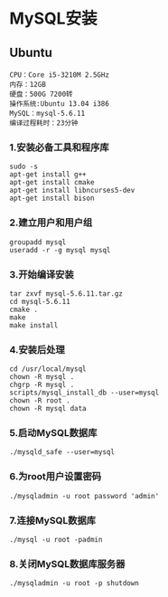 # MySQL安装

## Ubuntu

```
CPU：Core i5-3210M 2.5GHz
内存：12GB
硬盘：500G 7200转
操作系统:Ubuntu 13.04 i386
MySQL：mysql-5.6.11
编译过程耗时：23分钟
```

### 1.安装必备工具和程序库

```
sudo -s
apt-get install g++
apt-get install cmake
apt-get install libncurses5-dev
apt-get install bison
```
### 2.建立用户和用户组

```
groupadd mysql
useradd -r -g mysql mysql
```

### 3.开始编译安装

```
tar zxvf mysql-5.6.11.tar.gz
cd mysql-5.6.11
cmake .
make
make install
```

### 4.安装后处理

```
cd /usr/local/mysql
chown -R mysql .
chgrp -R mysql .
scripts/mysql_install_db --user=mysql
chown -R root .
chown -R mysql data
```

### 5.启动MySQL数据库

```
./mysqld_safe --user=mysql
```

### 6.为root用户设置密码

```
./mysqladmin -u root password 'admin'
```

### 7.连接MySQL数据库

```
./mysql -u root -padmin
```

### 8.关闭MySQL数据库服务器

```
./mysqladmin -u root -p shutdown
```